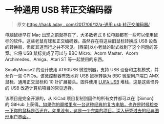 # 一种通用 USB 转正交编码器

> 原文:[https://hack aday . com/2017/06/12/a-通用 usb 转正交编码器/](https://hackaday.com/2017/06/12/a-universal-usb-to-quadrature-encoder/)

电脑鼠标早在 Mac 出现之前就存在了，大多数老式 8 位电脑都有一些可以使用鼠标的软件。这些老鼠有球和正交编码器。虽然存在将这些旧鼠标转换成 USB 设备的转换器，但反其道而行之并不常见。[西蒙]以小老鼠的形式找到了这个问题的答案。它将 USB 鼠标变成了可以与 BBC Micro、Acorn Master、Acorn Archimedes、Amiga、Atari ST 等一起使用的东西。

SmallyMouse2 的设计使用 AT90USB 微控制器，支持 USB 设备和主机模式，并允许一些 GPIOs。该微控制器有效地将 USB 鼠标转换为 BBC 微型用户端口 AMX 鼠标、通用正交鼠标和 10 针扩展接头。固件使用 [LUFA USB](http://www.fourwalledcubicle.com/LUFA.php) 堆栈，这是这些怪异的 USB 改造计算机项目的常见选择。

该项目是完全开源的，从 KiCad 项目复制到固件的所有文件都可以在【Simon】的 GitHub 上获得[。如果你的阁楼里有一台这种经典的复古电脑，也许是时候检查一下你的鼠标是否还在。如果没有，这是一个完美的项目，深入研究过去的经典图形用户界面。](http://www.waitingforfriday.com/?p=827)